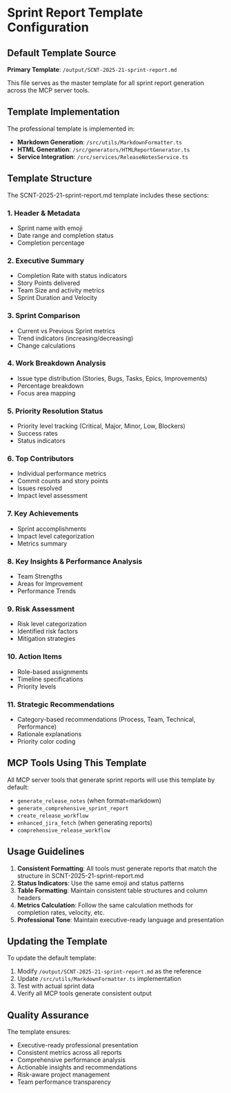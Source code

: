 # Sprint Report Template Configuration

## Default Template Source
**Primary Template**: `/output/SCNT-2025-21-sprint-report.md`

This file serves as the master template for all sprint report generation across the MCP server tools.

## Template Implementation

The professional template is implemented in:
- **Markdown Generation**: `/src/utils/MarkdownFormatter.ts`
- **HTML Generation**: `/src/generators/HTMLReportGenerator.ts`
- **Service Integration**: `/src/services/ReleaseNotesService.ts`

## Template Structure

The SCNT-2025-21-sprint-report.md template includes these sections:

### 1. Header & Metadata
- Sprint name with emoji
- Date range and completion status
- Completion percentage

### 2. Executive Summary
- Completion Rate with status indicators
- Story Points delivered
- Team Size and activity metrics
- Sprint Duration and Velocity

### 3. Sprint Comparison
- Current vs Previous Sprint metrics
- Trend indicators (increasing/decreasing)
- Change calculations

### 4. Work Breakdown Analysis
- Issue type distribution (Stories, Bugs, Tasks, Epics, Improvements)
- Percentage breakdown
- Focus area mapping

### 5. Priority Resolution Status
- Priority level tracking (Critical, Major, Minor, Low, Blockers)
- Success rates
- Status indicators

### 6. Top Contributors
- Individual performance metrics
- Commit counts and story points
- Issues resolved
- Impact level assessment

### 7. Key Achievements
- Sprint accomplishments
- Impact level categorization
- Metrics summary

### 8. Key Insights & Performance Analysis
- Team Strengths
- Areas for Improvement
- Performance Trends

### 9. Risk Assessment
- Risk level categorization
- Identified risk factors
- Mitigation strategies

### 10. Action Items
- Role-based assignments
- Timeline specifications
- Priority levels

### 11. Strategic Recommendations
- Category-based recommendations (Process, Team, Technical, Performance)
- Rationale explanations
- Priority color coding

## MCP Tools Using This Template

All MCP server tools that generate sprint reports will use this template by default:

- `generate_release_notes` (when format=markdown)
- `generate_comprehensive_sprint_report`
- `create_release_workflow`
- `enhanced_jira_fetch` (when generating reports)
- `comprehensive_release_workflow`

## Usage Guidelines

1. **Consistent Formatting**: All tools must generate reports that match the structure in SCNT-2025-21-sprint-report.md
2. **Status Indicators**: Use the same emoji and status patterns
3. **Table Formatting**: Maintain consistent table structures and column headers
4. **Metrics Calculation**: Follow the same calculation methods for completion rates, velocity, etc.
5. **Professional Tone**: Maintain executive-ready language and presentation

## Updating the Template

To update the default template:
1. Modify `/output/SCNT-2025-21-sprint-report.md` as the reference
2. Update `/src/utils/MarkdownFormatter.ts` implementation
3. Test with actual sprint data
4. Verify all MCP tools generate consistent output

## Quality Assurance

The template ensures:
- Executive-ready professional presentation
- Consistent metrics across all reports
- Comprehensive performance analysis
- Actionable insights and recommendations
- Risk-aware project management
- Team performance transparency
